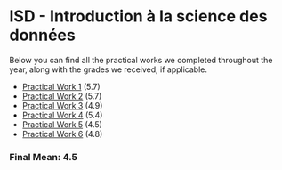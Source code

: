 # ISD - Introduction à la science des données 

Below you can find all the practical works we completed throughout the year, along with the grades we received, if applicable.

 - [Practical Work 1](https://github.com/CalvinGraf1/isd/tree/main/pw1) (5.7)
 - [Practical Work 2](https://github.com/CalvinGraf1/isd/tree/main/pw2) (5.7)
 - [Practical Work 3](https://github.com/CalvinGraf1/isd/tree/main/pw3) (4.9)
 - [Practical Work 4](https://github.com/CalvinGraf1/isd/tree/main/pw4) (5.4)
 - [Practical Work 5](https://github.com/CalvinGraf1/isd/tree/main/pw5) (4.5)
 - [Practical Work 6](https://github.com/CalvinGraf1/isd/tree/main/pw6) (4.8)
    
### Final Mean: **4.5**

